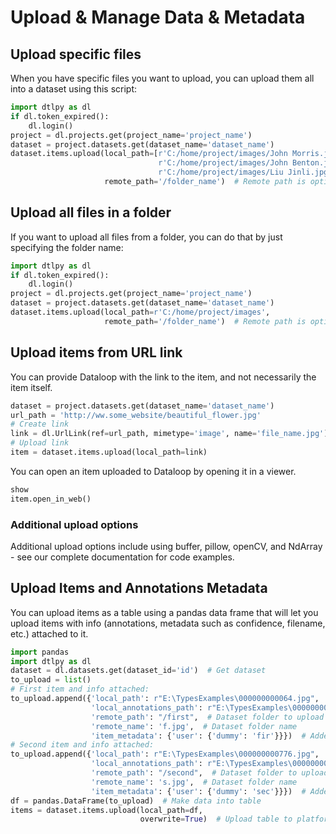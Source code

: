 # Upload & Manage Data & Metadata  
  
## Upload specific files  
  
When you have specific files you want to upload, you can upload them all into a dataset using this script:  

```python
import dtlpy as dl
if dl.token_expired():
    dl.login()
project = dl.projects.get(project_name='project_name')
dataset = project.datasets.get(dataset_name='dataset_name')
dataset.items.upload(local_path=[r'C:/home/project/images/John Morris.jpg',
                                 r'C:/home/project/images/John Benton.jpg',
                                 r'C:/home/project/images/Liu Jinli.jpg'],
                     remote_path='/folder_name')  # Remote path is optional, images will go to the main directory by default
```
  
  
## Upload all files in a folder  
  
  
If you want to upload all files from a folder, you can do that by just specifying the folder name:  
  

```python
import dtlpy as dl
if dl.token_expired():
    dl.login()
project = dl.projects.get(project_name='project_name')
dataset = project.datasets.get(dataset_name='dataset_name')
dataset.items.upload(local_path=r'C:/home/project/images',
                     remote_path='/folder_name')  # Remote path is optional, images will go to the main directory by default
```
  
## Upload items from URL link  
You can provide Dataloop with the link to the item, and not necessarily the item itself.  

```python
dataset = project.datasets.get(dataset_name='dataset_name')
url_path = 'http://ww.some_website/beautiful_flower.jpg'
# Create link
link = dl.UrlLink(ref=url_path, mimetype='image', name='file_name.jpg')
# Upload link
item = dataset.items.upload(local_path=link)
```
  
You can open an item uploaded to Dataloop by opening it in a viewer.  

```python
show
item.open_in_web()
```
  
  
### Additional upload options  
  
Additional upload options include using buffer, pillow, openCV, and NdArray - see our complete documentation for code examples.  
  
## Upload Items and Annotations Metadata  
You can upload items as a table using a pandas data frame that will let you upload items with info (annotations, metadata such as confidence, filename, etc.) attached to it.  

```python
import pandas
import dtlpy as dl
dataset = dl.datasets.get(dataset_id='id')  # Get dataset
to_upload = list()
# First item and info attached:
to_upload.append({'local_path': r"E:\TypesExamples\000000000064.jpg",  # Item file path
                  'local_annotations_path': r"E:\TypesExamples\000000000776.json",  # Annotations file path
                  'remote_path': "/first",  # Dataset folder to upload the item to
                  'remote_name': 'f.jpg',  # Dataset folder name
                  'item_metadata': {'user': {'dummy': 'fir'}}})  # Added user metadata
# Second item and info attached:
to_upload.append({'local_path': r"E:\TypesExamples\000000000776.jpg",  # Item file path
                  'local_annotations_path': r"E:\TypesExamples\000000000776.json",  # Annotations file path
                  'remote_path': "/second",  # Dataset folder to upload the item to
                  'remote_name': 's.jpg',  # Dataset folder name
                  'item_metadata': {'user': {'dummy': 'sec'}}})  # Added user metadata
df = pandas.DataFrame(to_upload)  # Make data into table
items = dataset.items.upload(local_path=df,
                             overwrite=True)  # Upload table to platform
```
